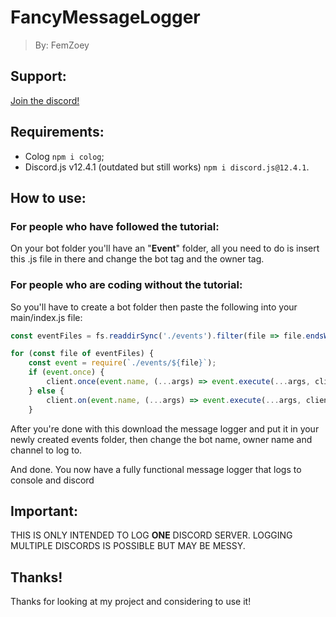 # FancyMessageLogger
> By: FemZoey

## Support:

[Join the discord!](https://discord.gg/UC7rye4GsK)

## Requirements:
- Colog ``npm i colog``;
- Discord.js v12.4.1 (outdated but still works) ``npm i discord.js@12.4.1``.

## How to use:

### For people who have followed the tutorial:
  On your bot folder you'll have an "**Event**" folder,
  all you need to do is insert this .js file in there and
  change the bot tag and the owner tag.
  
### For people who are coding without the tutorial:
  So you'll have to create a bot folder then paste the following into your
  main/index.js file:


```javascript
const eventFiles = fs.readdirSync('./events').filter(file => file.endsWith('.js'));

for (const file of eventFiles) {
	const event = require(`./events/${file}`);
	if (event.once) {
		client.once(event.name, (...args) => event.execute(...args, client));
	} else {
		client.on(event.name, (...args) => event.execute(...args, client));
	}
 ```
 
 
  After you're done with this download the message logger and put it in your newly created
  events folder, then change the bot name, owner name and channel to log to.
  
  And done. You now have a fully functional message logger that logs to console and discord
  
## Important:
THIS IS ONLY INTENDED TO LOG **ONE** DISCORD SERVER.
LOGGING MULTIPLE DISCORDS IS POSSIBLE BUT MAY BE MESSY.

## Thanks!
Thanks for looking at my project and considering to use it!
